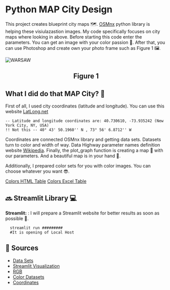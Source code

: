 # Python MAP City Design

This project creates blueprint city maps 🗺. [OSMnx](https://osmnx.readthedocs.io/en/stable/user-reference.html) python library is helping these visiulazastion images. My code specifically focuses on city maps where looking in above. Before starting this code enter the parameters. You can get an image with your color passion 🔵. After that, you can use Photoshop and create own your photo frame such as Figure 1 🖼.

![WARSAW](https://github.com/Ybatuhan-EcoBooster/MapDesign/assets/110935969/3d6ea6c0-5337-48da-aabb-695325c743c3)

<h2 align="center">
Figure 1
</h2> 

## What I did do that MAP City? 🔎

First of all, I used city coordinates (latitude and longitude). You can use this website [LatLong.net](https://www.latlong.net/place/new-york-city-ny-usa-1848.html) 
``` example
-- Latitude and longitude coordinates are: 40.730610, -73.935242 (New York City, NY, USA)
!! Not this -- 40° 43' 50.1960'' N , 73° 56' 6.8712'' W
```
Coordinates are connected OSMnx library and getting data sets. Datasets turn to color and width of way. Data Highway parameter names definition website [Wikipedia](https://wiki.openstreetmap.org/wiki/Map_features). Finally, the plot_graph function is creating a map 🌇 with our parameters. And a beautiful map is in your hand 🤩.

Additionally, I prepared color sets for you with color images. You can choose whatever you want 😎.

[Colors HTML Table](https://github.com/Ybatuhan-EcoBooster/MapDesign/blob/main/Colors/styled_dataframe.html)
[Colors Excel Table](https://github.com/Ybatuhan-EcoBooster/MapDesign/blob/main/Colors/styled_dataframe.xlsx)

## 🔜 Streamlit Library 💻
**Streamlit:** : I will prepare a Streamlit website for better results as soon as possible 🤩.

```RUN COMMAND
  streamlit run #########
  #It is opening of Local Host
```

## 📌 Sources 
- [Data Sets]([https://www.kaggle.com/competitions/new-shell-cashflow-datathon-2023/data](https://osmnx.readthedocs.io/en/stable/user-reference.html))
- [Streamlit Visualization](https://docs.streamlit.io/)
- [RGB](https://webcolors.readthedocs.io/en/latest/contents.html#webcolors.CSS3)
- [Color Datasets](https://data.world/dilumr/color-names)
- [Coordinates](https://www.latlong.net/)
 
 
